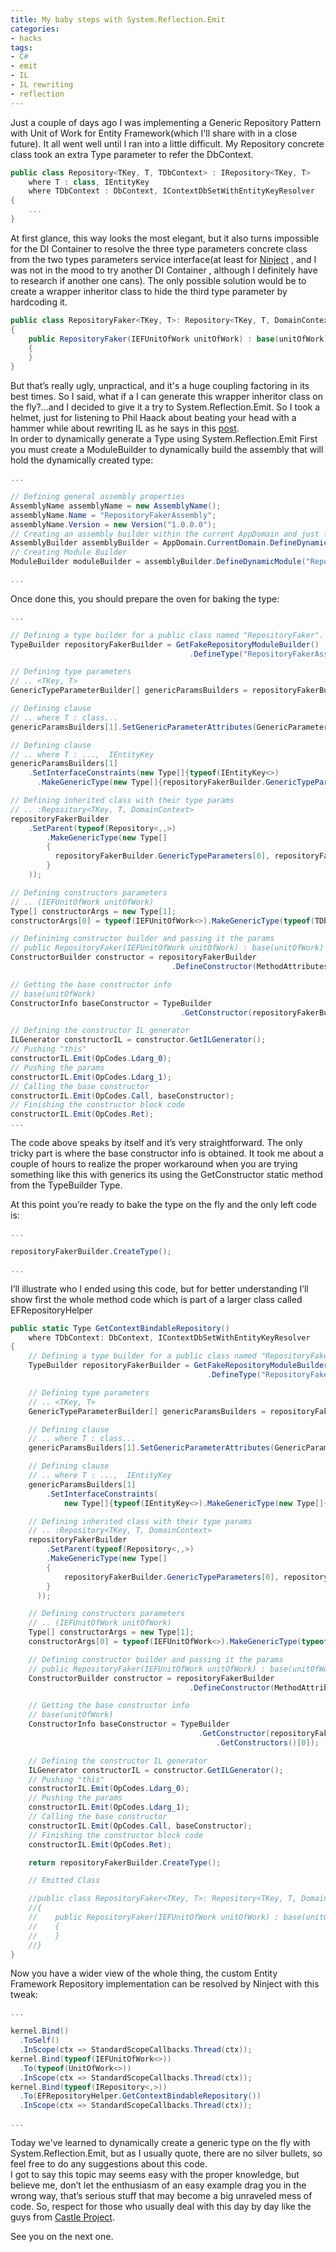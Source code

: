 ```yaml
---
title: My baby steps with System.Reflection.Emit
categories:
- hacks
tags:
- C#
- emit
- IL
- IL rewriting
- reflection
---
```


Just a couple of days ago I was implementing a Generic Repository Pattern with Unit of Work for Entity Framework(which I'll share with in a close future). It all went well until I ran into a little difficult. My Repository concrete class took an extra Type parameter to refer the DbContext.

```csharp
public class Repository<TKey, T, TDbContext> : IRepository<TKey, T>
    where T : class, IEntityKey
    where TDbContext : DbContext, IContextDbSetWithEntityKeyResolver
{
    ...
}
```

At first glance, this way looks the most elegant, but it also turns impossible for the DI Container to resolve the three type parameters concrete class from the two types parameters service interface(at least for [Ninject](http://www.ninject.org "Ninject") , and I was not in the mood to try another DI Container , although I definitely have to research if another one cans). The only possible solution would be to create a wrapper inheritor class to hide the third type parameter by hardcoding it.

```csharp
public class RepositoryFaker<TKey, T>: Repository<TKey, T, DomainContext> where T : class, IEntityKey
{
    public RepositoryFaker(IEFUnitOfWork unitOfWork) : base(unitOfWork)
    {
    }
}
```

But that’s really ugly, unpractical, and it's a huge coupling factoring in its best times. So I said, what if a I can generate this wrapper inheritor class on the fly?...and I decided to give it a try to System.Reflection.Emit. So I took a helmet, just for listening to Phil Haack about beating your head with a hammer while about rewriting IL as he says in this [post](http://haacked.com/archive/2013/01/05/mitigate-the-billion-dollar-mistake-with-aspects.aspx "Mitigate The Billion Dollar Mistake with Aspects by Phil Haack").  
In order to dynamically generate a Type using System.Reflection.Emit First you must create a ModuleBuilder to dynamically build the assembly that will hold the dynamically created type:

```csharp
...

// Defining general assembly properties
AssemblyName assemblyName = new AssemblyName();
assemblyName.Name = "RepositoryFakerAssembly";
assemblyName.Version = new Version("1.0.0.0");
// Creating an assembly builder within the current AppDomain and just for runtime
AssemblyBuilder assemblyBuilder = AppDomain.CurrentDomain.DefineDynamicAssembly(assemblyName, AssemblyBuilderAccess.Run);
// Creating Module Builder
ModuleBuilder moduleBuilder = assemblyBuilder.DefineDynamicModule("RepositoryFakerAssembly");

...
```

Once done this, you should prepare the oven for baking the type:

```csharp
...

// Defining a type builder for a public class named "RepositoryFaker".
TypeBuilder repositoryFakerBuilder = GetFakeRepositoryModuleBuilder()
                                        .DefineType("RepositoryFakerAssembly.RepositoryFaker", TypeAttributes.Public);

// Defining type parameters
// .. <TKey, T>
GenericTypeParameterBuilder[] genericParamsBuilders = repositoryFakerBuilder.DefineGenericParameters(new string[]{"TKey","T"});

// Defining clause
// .. where T : class...
genericParamsBuilders[1].SetGenericParameterAttributes(GenericParameterAttributes.ReferenceTypeConstraint);

// Defining clause
// .. where T : ...,  IEntityKey
genericParamsBuilders[1]
    .SetInterfaceConstraints(new Type[]{typeof(IEntityKey<>)
      .MakeGenericType(new Type[]{repositoryFakerBuilder.GenericTypeParameters[0]})});

// Defining inherited class with their type params
// .. :Repository<TKey, T, DomainContext>
repositoryFakerBuilder
    .SetParent(typeof(Repository<,,>)
        .MakeGenericType(new Type[]
        {
          repositoryFakerBuilder.GenericTypeParameters[0], repositoryFakerBuilder.GenericTypeParameters[1], typeof(TDbContext)
        }
    ));

// Defining constructors parameters
// .. (IEFUnitOfWork unitOfWork)
Type[] constructorArgs = new Type[1];
constructorArgs[0] = typeof(IEFUnitOfWork<>).MakeGenericType(typeof(TDbContext));

// Definining constructor builder and passing it the params
// public RepositoryFaker(IEFUnitOfWork unitOfWork) : base(unitOfWork)
ConstructorBuilder constructor = repositoryFakerBuilder
                                    .DefineConstructor(MethodAttributes.Public, CallingConventions.Standard, constructorArgs);

// Getting the base constructor info
// base(unitOfWork)
ConstructorInfo baseConstructor = TypeBuilder
                                      .GetConstructor(repositoryFakerBuilder.BaseType, typeof(Repository<,,>).GetConstructors()[0]);

// Defining the constructor IL generator
ILGenerator constructorIL = constructor.GetILGenerator();
// Pushing "this"
constructorIL.Emit(OpCodes.Ldarg_0);
// Pushing the params
constructorIL.Emit(OpCodes.Ldarg_1);
// Calling the base constructor
constructorIL.Emit(OpCodes.Call, baseConstructor);
// Finishing the constructor block code
constructorIL.Emit(OpCodes.Ret);
...
```

The code above speaks by itself and it’s very straightforward. The only tricky part is where the base constructor info is obtained. It took me about a couple of hours to realize the proper workaround when you are trying something like this with generics its using the GetConstructor static method from the TypeBuilder Type.

At this point you’re ready to bake the type on the fly and the only left code is:

```csharp
...

repositoryFakerBuilder.CreateType();

...
```

I’ll illustrate who I ended using this code, but for better understanding I’ll show first the whole method code which is part of a larger class called EFRepositoryHelper

```csharp
public static Type GetContextBindableRepository()
    where TDbContext: DbContext, IContextDbSetWithEntityKeyResolver
{
  	// Defining a type builder for a public class named "RepositoryFaker".
  	TypeBuilder repositoryFakerBuilder = GetFakeRepositoryModuleBuilder()
                                            .DefineType("RepositoryFakerAssembly.RepositoryFaker", TypeAttributes.Public);

  	// Defining type parameters
  	// .. <TKey, T>
  	GenericTypeParameterBuilder[] genericParamsBuilders = repositoryFakerBuilder.DefineGenericParameters(new string[]{"TKey","T"});

  	// Defining clause
  	// .. where T : class...
  	genericParamsBuilders[1].SetGenericParameterAttributes(GenericParameterAttributes.ReferenceTypeConstraint);

  	// Defining clause
  	// .. where T : ...,  IEntityKey
  	genericParamsBuilders[1]
        .SetInterfaceConstraints(
            new Type[]{typeof(IEntityKey<>).MakeGenericType(new Type[]{repositoryFakerBuilder.GenericTypeParameters[0]})});

  	// Defining inherited class with their type params
  	// .. :Repository<TKey, T, DomainContext>
  	repositoryFakerBuilder
        .SetParent(typeof(Repository<,,>)
        .MakeGenericType(new Type[]
        {
            repositoryFakerBuilder.GenericTypeParameters[0], repositoryFakerBuilder.GenericTypeParameters[1], typeof(TDbContext)
        }
      ));

  	// Defining constructors parameters
  	// .. (IEFUnitOfWork unitOfWork)
  	Type[] constructorArgs = new Type[1];
  	constructorArgs[0] = typeof(IEFUnitOfWork<>).MakeGenericType(typeof(TDbContext));

  	// Defining constructor builder and passing it the params
  	// public RepositoryFaker(IEFUnitOfWork unitOfWork) : base(unitOfWork)
  	ConstructorBuilder constructor = repositoryFakerBuilder
                                        .DefineConstructor(MethodAttributes.Public, CallingConventions.Standard, constructorArgs);

  	// Getting the base constructor info
  	// base(unitOfWork)
  	ConstructorInfo baseConstructor = TypeBuilder
                                          .GetConstructor(repositoryFakerBuilder.BaseType, typeof(Repository<,,>)
                                              .GetConstructors()[0]);

  	// Defining the constructor IL generator
  	ILGenerator constructorIL = constructor.GetILGenerator();
  	// Pushing "this"
  	constructorIL.Emit(OpCodes.Ldarg_0);
  	// Pushing the params
  	constructorIL.Emit(OpCodes.Ldarg_1);
  	// Calling the base constructor
  	constructorIL.Emit(OpCodes.Call, baseConstructor);
  	// Finishing the constructor block code
  	constructorIL.Emit(OpCodes.Ret);

  	return repositoryFakerBuilder.CreateType();

  	// Emitted Class

  	//public class RepositoryFaker<TKey, T>: Repository<TKey, T, DomainContext> where T : class, IEntityKey
  	//{
  	//    public RepositoryFaker(IEFUnitOfWork unitOfWork) : base(unitOfWork)
  	//    {
  	//    }
  	//}
}
```

Now you have a wider view of the whole thing, the custom Entity Framework Repository implementation can be resolved by Ninject with this tweak:

```csharp
...

kernel.Bind()
  .ToSelf()
  .InScope(ctx => StandardScopeCallbacks.Thread(ctx));
kernel.Bind(typeof(IEFUnitOfWork<>))
  .To(typeof(UnitOfWork<>))
  .InScope(ctx => StandardScopeCallbacks.Thread(ctx));
kernel.Bind(typeof(IRepository<,>))
  .To(EFRepositoryHelper.GetContextBindableRepository())
  .InScope(ctx => StandardScopeCallbacks.Thread(ctx));

...
```

Today we've learned to dynamically create a generic type on the fly with System.Reflection.Emit, but as I usually quote, there are no silver bullets, so feel free to do any suggestions about this code.  
I got to say this topic may seems easy with the proper knowledge, but believe me, don’t let the enthusiasm of an easy example drag you in the wrong way, that’s serious stuff that may become a big unraveled mess of code. So, respect for those who usually deal with this day by day like the guys from [Castle Project](http://www.castleproject.org "Castle Project").

See you on the next one.
